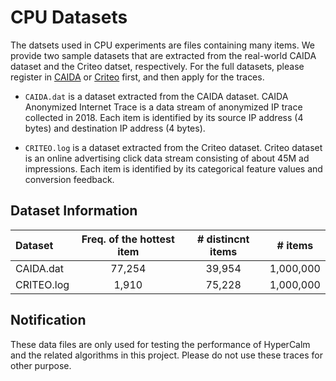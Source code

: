 # CPU Datasets

The datsets used in CPU experiments are files containing many items. We provide two sample datasets that are extracted from the real-world CAIDA dataset and the Criteo datset, respectively. For the full datasets, please register in [CAIDA](http://www.caida.org/home/) or [Criteo](https://ailab.criteo.com/ressources/) first, and then apply for the traces. 

- `CAIDA.dat` is a dataset extracted from the CAIDA dataset. CAIDA Anonymized Internet Trace is a data stream of anonymized IP trace collected in 2018. Each item is identified by its source IP address (4 bytes) and destination IP address (4 bytes). 

- `CRITEO.log` is a dataset extracted from the Criteo dataset. Criteo dataset is an online advertising click data stream consisting of about 45M ad impressions. Each item is identified by its categorical feature values and conversion feedback. 


## Dataset Information

| Dataset    | Freq. of the hottest item | # distincnt items |  # items  |
| :--------- | :-----------------------: | :---------------: | :-------: |
| CAIDA.dat  |          77,254           |      39,954       | 1,000,000 |
| CRITEO.log |           1,910           |      75,228       | 1,000,000 |


## Notification 

These data files are only used for testing the performance of HyperCalm and the related algorithms in this project. Please do not use these traces for other purpose. 
